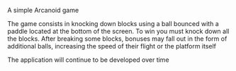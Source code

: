 A simple Arcanoid game

The game consists in knocking down blocks using a ball bounced with a paddle located at the bottom of the screen. To win you must knock down all the blocks.
After breaking some blocks, bonuses may fall out in the form of additional balls, increasing the speed of their flight or the platform itself

The application will continue to be developed over time
